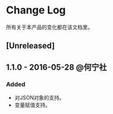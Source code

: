 # Change Log
所有关于本产品的变化都在该文档里。

## [Unreleased]

## 1.1.0 - 2016-05-28 @何宁社
### Added
- 对JSON对象的支持。
- 变量赋值支持。
